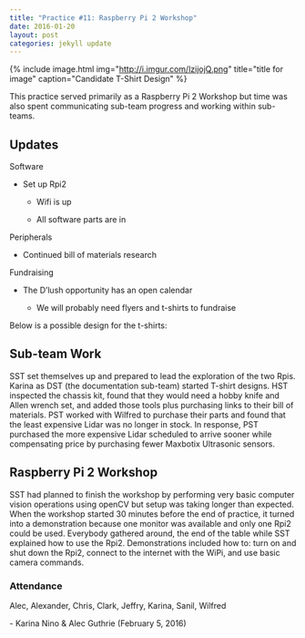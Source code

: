 ```yaml
---
title: "Practice #11: Raspberry Pi 2 Workshop"
date: 2016-01-20
layout: post
categories: jekyll update
---
```



{% include image.html
            img="http://i.imgur.com/lzijojQ.png"
            title="title for image"
            caption="Candidate T-Shirt Design"
%}

This practice served primarily as a Raspberry Pi 2 Workshop but time was also
spent communicating sub-team progress and working within sub-teams.

 

Updates
-------

Software

-   Set up Rpi2

    -   Wifi is up

    -   All software parts are in

Peripherals

-   Continued bill of materials research

Fundraising

-   The D’lush opportunity has an open calendar

    -   We will probably need flyers and t-shirts to fundraise

Below is a possible design for the t-shirts:

Sub-team Work
-------------

SST set themselves up and prepared to lead the exploration of the two Rpis.
Karina as DST (the documentation sub-team) started T-shirt designs. HST
inspected the chassis kit, found that they would need a hobby knife and Allen
wrench set, and added those tools plus purchasing links to their bill of
materials. PST worked with Wilfred to purchase their parts and found that the
least expensive Lidar was no longer in stock. In response, PST purchased the
more expensive Lidar scheduled to arrive sooner while compensating price by
purchasing fewer Maxbotix Ultrasonic sensors.

 

Raspberry Pi 2 Workshop
-----------------------

SST had planned to finish the workshop by performing very basic computer vision
operations using openCV but setup was taking longer than expected. When the
workshop started 30 minutes before the end of practice, it turned into a
demonstration because one monitor was available and only one Rpi2 could be used.
Everybody gathered around, the end of the table while SST explained how to use
the Rpi2. Demonstrations included how to: turn on and shut down the Rpi2,
connect to the internet with the WiPi, and use basic camera commands.

 

### Attendance

Alec, Alexander, Chris, Clark, Jeffry, Karina, Sanil, Wilfred

 

\- Karina Nino & Alec Guthrie (February 5, 2016)
